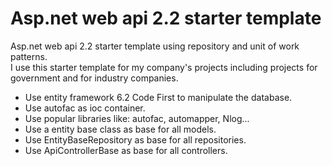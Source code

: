 # Asp.net web api 2.2 starter template
Asp.net web api 2.2 starter template using repository and unit of work patterns.  
I use this starter template for my company's projects including projects for government and for industry companies.
* Use entity framework 6.2 Code First to manipulate the database.
* Use autofac as ioc container.  
* Use popular libraries like: autofac, automapper, Nlog...  
* Use a entity base class as base for all models.
* Use EntityBaseRepository as base for all repositories.  
* Use ApiControllerBase as base for all controllers.
